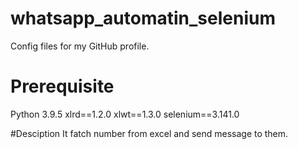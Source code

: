 # whatsapp_automatin_selenium
Config files for my GitHub profile.


# Prerequisite
Python 3.9.5
xlrd==1.2.0
xlwt==1.3.0
selenium==3.141.0

#Desciption
  It fatch number from excel and send message to them.
